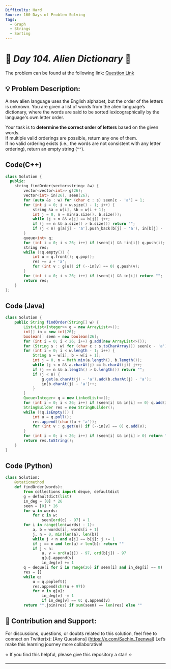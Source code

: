 ```yaml
---
Difficulty: Hard
Source: 160 Days of Problem Solving
Tags:
  - Graph
  - Strings
  - Sorting
---
```


# 🚀 _Day 104. Alien Dictionary_ 🧠


The problem can be found at the following link: [Question Link](https://www.geeksforgeeks.org/batch/gfg-160-problems/track/graph-gfg-160/problem/alien-dictionary)  



## 💡 **Problem Description:**

A new alien language uses the English alphabet, but the order of the letters is unknown. You are given a list of words from the alien language’s dictionary, where the words are said to be sorted lexicographically by the language's own letter order.

Your task is to **determine the correct order of letters** based on the given words.  
If multiple valid orderings are possible, return any one of them.  
If no valid ordering exists (i.e., the words are not consistent with any letter ordering), return an empty string (`""`).


## Code(C++)
```cpp
class Solution {
  public:
    string findOrder(vector<string> &w) {
        vector<vector<int>> g(26);
        vector<int> in(26), seen(26);
        for (auto &s : w) for (char c : s) seen[c - 'a'] = 1;
        for (int i = 0; i < w.size() - 1; i++) {
            string &a = w[i], &b = w[i + 1];
            int j = 0, n = min(a.size(), b.size());
            while (j < n && a[j] == b[j]) j++;
            if (j == n && a.size() > b.size()) return "";
            if (j < n) g[a[j] - 'a'].push_back(b[j] - 'a'), in[b[j] - 'a']++;
        }
        queue<int> q;
        for (int i = 0; i < 26; i++) if (seen[i] && !in[i]) q.push(i);
        string res;
        while (!q.empty()) {
            int u = q.front(); q.pop();
            res += u + 'a';
            for (int v : g[u]) if (--in[v] == 0) q.push(v);
        }
        for (int i = 0; i < 26; i++) if (seen[i] && in[i]) return "";
        return res;
    }
};
```

## Code (Java)

```java
class Solution {
    public String findOrder(String[] w) {
        List<List<Integer>> g = new ArrayList<>();
        int[] in = new int[26];
        boolean[] seen = new boolean[26];
        for (int i = 0; i < 26; i++) g.add(new ArrayList<>());
        for (String s : w) for (char c : s.toCharArray()) seen[c - 'a'] = true;
        for (int i = 0; i < w.length - 1; i++) {
            String a = w[i], b = w[i + 1];
            int j = 0, n = Math.min(a.length(), b.length());
            while (j < n && a.charAt(j) == b.charAt(j)) j++;
            if (j == n && a.length() > b.length()) return "";
            if (j < n) {
                g.get(a.charAt(j) - 'a').add(b.charAt(j) - 'a');
                in[b.charAt(j) - 'a']++;
            }
        }
        Queue<Integer> q = new LinkedList<>();
        for (int i = 0; i < 26; i++) if (seen[i] && in[i] == 0) q.add(i);
        StringBuilder res = new StringBuilder();
        while (!q.isEmpty()) {
            int u = q.poll();
            res.append((char)(u + 'a'));
            for (int v : g.get(u)) if (--in[v] == 0) q.add(v);
        }
        for (int i = 0; i < 26; i++) if (seen[i] && in[i] > 0) return "";
        return res.toString();
    }
}
```

## Code (Python)

```python
class Solution:
    @staticmethod
    def findOrder(words):
        from collections import deque, defaultdict
        g = defaultdict(list)
        in_deg = [0] * 26
        seen = [0] * 26
        for w in words:
            for c in w:
                seen[ord(c) - 97] = 1
        for i in range(len(words) - 1):
            a, b = words[i], words[i + 1]
            j, n = 0, min(len(a), len(b))
            while j < n and a[j] == b[j]: j += 1
            if j == n and len(a) > len(b): return ""
            if j < n:
                u, v = ord(a[j]) - 97, ord(b[j]) - 97
                g[u].append(v)
                in_deg[v] += 1
        q = deque(i for i in range(26) if seen[i] and in_deg[i] == 0)
        res = []
        while q:
            u = q.popleft()
            res.append(chr(u + 97))
            for v in g[u]:
                in_deg[v] -= 1
                if in_deg[v] == 0: q.append(v)
        return "".join(res) if sum(seen) == len(res) else ""
```



## 🎯 **Contribution and Support:**

For discussions, questions, or doubts related to this solution, feel free to connect on Twitter(x): [Any Questions] (https://x.com/Sachin_Teenwal) Let’s make this learning journey more collaborative!

⭐ If you find this helpful, please give this repository a star! ⭐

---
